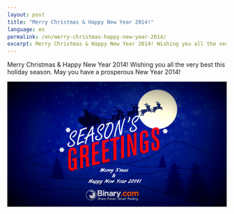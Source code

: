 ```yaml
---
layout: post
title: "Merry Christmas & Happy New Year 2014!"
language: en
permalink: /en/merry-christmas-happy-new-year-2014/
excerpt: Merry Christmas & Happy New Year 2014! Wishing you all the very best this holiday season. May you have a prosperous New Year 2014!
---
```


Merry Christmas & Happy New Year 2014! Wishing you all the very best this holiday season. May you have a prosperous New Year 2014!

![](/post_images/9995124_orig.jpg)
